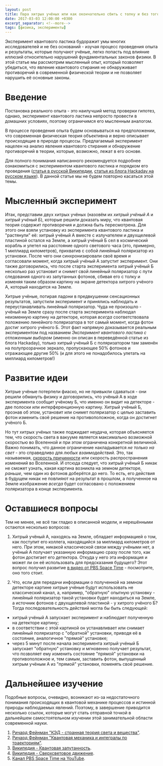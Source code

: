 ```yaml
---
layout: post
title: Пара хитрых учёных или как окончательно сбить с толку и без того запутанные фотоны
date: 2017-03-03 12:00:00 +0300
excerpt_separator: <!--more-->
tags: [физика, эксперименты]
---
```

Эксперимент квантового ластика будоражит умы многих исследователей и не без оснований - изучая процесс проведения опыта и результаты, которые получают учёные, легко попасть под влияние иллюзий относительно нарушений фундаментальных законов физики. В этой статье мы рассмотрим мысленный опыт, который позволяет убедиться, что явление квантового стирания не обнаруживает противоречий в современной физической теории и не позволяет нарушить её основные законы.

<!--more-->

# Введение

Постановка реального опыта - это наилучший метод проверки гипотез, однако, эксперимент квантового ластика непросто провести в домашних условиях, поэтому ограничимся его мысленным аналогом.

В процессе проведения опыта будем основываться на предположении, что современная физическая теория объективна и верно описывает происходящие в природе процессы. Предлагаемый эксперимент нацелен на анализ явления квантового стирания и обнаружение противоречий в теории, которые, возможно, лежат в его основе.

Для полного понимания написанного рекомендуется подробнее ознакомиться с экспериментом квантового ластика и порядком его проведения ([статья в русской Википедии](https://ru.wikipedia.org/wiki/%D0%AD%D0%BA%D1%81%D0%BF%D0%B5%D1%80%D0%B8%D0%BC%D0%B5%D0%BD%D1%82_%D0%BA%D0%B2%D0%B0%D0%BD%D1%82%D0%BE%D0%B2%D0%BE%D0%B3%D0%BE_%D0%BB%D0%B0%D1%81%D1%82%D0%B8%D0%BA%D0%B0), [статья из блога Hackaday на русском языке](http://denis-it.com/2016/09/27/quantum-eraser.html)). В данной статье мы не будем повторно касаться этой темы.

# Мысленный эксперимент

Итак, представим двух хитрых учёных (назовём их *хитрый учёный А* и *хитрый учёный Б*), которые решили доказать миру, что квантовая теория содержит противоречия и должна быть пересмотрена. Для этого они взяли установку из эксперимента квантового ластика и "растянули" её: хитрый учёный А вместе с излучателем и двухщелевой пластиной остался на Земле, а хитрый учёный Б сел в космический корабль и улетел на расстояние одного светового часа (это, примерно, 1 миллиард километров), прихватив с собой линейный поляризатор из установки. После чего они синхронизировали своё время и согласовали момент, когда хитрый учёный А запустит эксперимент. Они также договорились, что после старта эксперимента хитрый учёный Б несколько раз установит и снимет свой линейный поляризатор с пути следования одного из запутанных фотонов, сбивая его с толку и изменяя таким образом картину на экране детектора хитрого учёного А, который находится на Земле.

Хитрые учёные, потирая ладони в предвкушении сенсационных результатов, запустили эксперимент и принялись наблюдать и переустанавливать линейный поляризатор. Чуда не произошло - учёный на Земле сразу после старта эксперимента наблюдал неизменную картину на детекторе, которая *всегда* соответствовала положению линейного поляризатора в тот самый момент, когда фотон достиг хитрого учёного Б. Этот факт напрямую доказывается реальным экспериментом под названием *Эксперимент квантового ластика с отложенным выбором* (именно он описан в переведённой статье из блога Hackaday), только хитрый учёный Б с поляризатором там заменён на полупрозрачное зеркало, пропускающее 50% фотонов и отражающее другие 50% (и для этого не понадобилось улетать на миллиард километров!)

# Развитие идеи

Хитрые учёные потерпели фиаско, но не привыкли сдаваться - они решили обмануть физику и договорились, что учёный А в ходе эксперимента сообщит учёному Б, что именно он видит на детекторе - две полоски или интерференционную картину. Хитрый учёный Б, прознав об этом, установит или снимет поляризатор с целью заставить фотон изменить своё решение на противоположное, когда он достигнет учёного Б.

Но тут хитрых учёных также поджидает неудача, которая объясняется тем, что скорость света в вакууме является максимально возможной скоростью во Вселенной и при этом ограничена конкретной величиной. Важно понимать, что данное ограничение накладывается *не только на свет* - это справедливо для *любых взаимодействий*. Это, так называемая, [скорость причинности](https://youtu.be/msVuCEs8Ydo) или скорость распространения изменений во Вселенной. И отсюда следует, что хитрый учёный Б никак не сможет узнать, какая картина возникла на земном детекторе, *раньше*, чем один из фотонов доберётся до него. То есть, его действия в будущем никак не повлияют на результат в прошлом, а полученное на Земле изображение *всегда* будет согласовано с положением поляризатора в конце эксперимента.

# Оставшиеся вопросы

Тем не менее, не всё так гладко в описанной модели, и нерешёнными остаются несколько вопросов:

1. Хитрый учёный А, находясь на Земле, обладает информацией о том, как поступит его коллега, находящийся за миллиард километров от него. При этом, никакой классической связи между учёными нет, а учёный А получает указанную информацию сразу после того, как фотон достигает его детектора. Откуда у него эта информация и может ли он её использовать для предсказания будущего? Этот вопрос получил развитие [в видео от PBS Space Time](https://youtu.be/2Uzytrooz44) - посмотрите, оно того стоит.

1. Что, если для передачи информации о полученной на земном детекторе картине хитрые учёные будут использовать не классический канал, а, например, "обратную" опытную установку - линейный поляризатор такой установки будет находиться на Земле, а источник фотонов с двухщелевой пластиной - у хитрого учёного Б? Тогда последовательность действий могла бы быть следующей:
- хитрый учёный А запускает эксперимент и наблюдает полученную на детекторе картину;
- в соответствии с этой картиной он устанавливает или снимает линейный поляризатор с "обратной" установки, приводя её в состояние, аналогичное "прямой" установке;
- через 5 минут после начала эксперимента хитрый учёный Б запускает "обратную" установку и мгновенно получает результат, что позволяет ему изменить состояние "прямой" установки на противоположное и, тем самым, заставить фотон, выпущенный хитрым учёным А из "прямой" установки, поменять своё решение.

# Дальнейшее изучение

Подобные вопросы, очевидно, возникают из-за недостаточного понимания происходящих в квантовой механике процессов и истинной природы наблюдаемых явлений. Поэтому, в завершение приводится несколько ссылок, которые могут стать отправной точкой в дальнейшем самостоятельном изучении этой занимательной области современной науки.

1. [Ричард Фейнман "КЭД - странная теория света и вещества"](http://www.ozon.ru/context/detail/id/8780971/).
1. [Ричард Фейнман "Квантовая механика и интегралы по траекториям"](http://www.ozon.ru/context/detail/id/19715316/).
1. [Википедия - Квантовая запутанность](https://ru.wikipedia.org/wiki/%D0%9A%D0%B2%D0%B0%D0%BD%D1%82%D0%BE%D0%B2%D0%B0%D1%8F_%D0%B7%D0%B0%D0%BF%D1%83%D1%82%D0%B0%D0%BD%D0%BD%D0%BE%D1%81%D1%82%D1%8C).
1. [Википедия - Сверхсветовое движение](https://ru.wikipedia.org/wiki/%D0%A1%D0%B2%D0%B5%D1%80%D1%85%D1%81%D0%B2%D0%B5%D1%82%D0%BE%D0%B2%D0%BE%D0%B5_%D0%B4%D0%B2%D0%B8%D0%B6%D0%B5%D0%BD%D0%B8%D0%B5).
1. [Канал PBS Space Time на YouTube](https://www.youtube.com/channel/UC7_gcs09iThXybpVgjHZ_7g).
